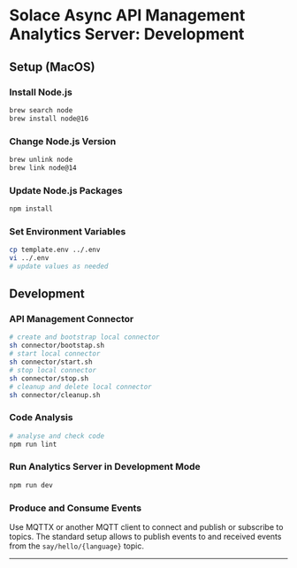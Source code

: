 # Solace Async API Management Analytics Server: Development

## Setup (MacOS)

### Install Node.js

````bash
brew search node
brew install node@16
````

### Change Node.js Version

```bash
brew unlink node
brew link node@14
```

### Update Node.js Packages

```bash
npm install
```

### Set Environment Variables

```bash
cp template.env ../.env
vi ../.env
# update values as needed
```

## Development

### API Management Connector

```bash
# create and bootstrap local connector
sh connector/bootstap.sh
# start local connector
sh connector/start.sh
# stop local connector
sh connector/stop.sh
# cleanup and delete local connector
sh connector/cleanup.sh
```

### Code Analysis

```bash
# analyse and check code
npm run lint
```

### Run Analytics Server in Development Mode

```bash
npm run dev
```

### Produce and Consume Events

Use MQTTX or another MQTT client to connect and publish or subscribe to topics. The standard setup allows
to publish events to and received events from the `say/hello/{language}` topic.

---
